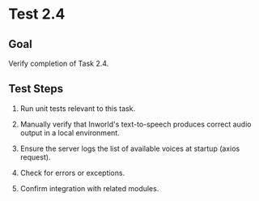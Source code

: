 # Test 2.4

## Goal
Verify completion of Task 2.4.

## Test Steps
1. Run unit tests relevant to this task.

2. Manually verify that Inworld's text-to-speech produces correct audio output in a local environment.

3. Ensure the server logs the list of available voices at startup (axios request).

4. Check for errors or exceptions.

5. Confirm integration with related modules.

